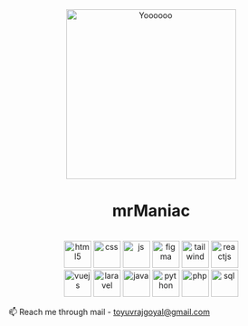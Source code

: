 <div align="center">
  <img src="https://github.com/mrManiac-uv/mrManiac-uv/assets/68333785/887903f6-22d6-4e68-bffb-669a2f4c065e" alt="Yoooooo" width="300">
  <h1>mrManiac</h1>
</div>

<div align="center">

  <br>
  <img src="https://img.icons8.com/?size=512&id=20909&format=png" alt="html5" width="48">
  <img src="https://img.icons8.com/?size=512&id=21278&format=png" alt="css" width="48">
  <img src="https://img.icons8.com/?size=512&id=108784&format=png" alt="js" width="48">
  <img src="https://img.icons8.com/?size=512&id=zfHRZ6i1Wg0U&format=png" alt="figma" width="48">
  <img src="https://img.icons8.com/?size=512&id=CIAZz2CYc6Kc&format=png" alt="tailwind" width="48">
  <img src="https://img.icons8.com/?size=512&id=123603&format=png" alt="reactjs" width="48">
  <br>
  <img src="https://img.icons8.com/?size=512&id=eETV3RNHVrWA&format=png" alt="vuejs" width="48">
  <img src="https://img.icons8.com/?size=512&id=lRjcvhvtR81o&format=png" alt="laravel" width="48">
  <img src="https://img.icons8.com/?size=512&id=13679&format=png" alt="java" width="48">
  <img src="https://img.icons8.com/?size=512&id=13441&format=png" alt="python" width="48">
  <img src="https://img.icons8.com/?size=512&id=fAMVO_fuoOuC&format=png" alt="php" width="48">
  <img src="https://img.icons8.com/?size=512&id=yAk24Bd8TOKS&format=png" alt="sql" width="48">

</div>

📫 Reach me through mail - toyuvrajgoyal@gmail.com


<!---
mrManiac-uv/mrManiac-uv is a ✨ special ✨ repository because its `README.md` (this file) appears on your GitHub profile.
You can click the Preview link to take a look at your changes.
--->
